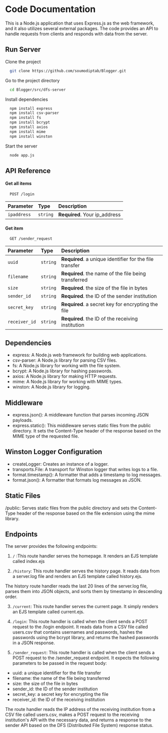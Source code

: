 
# Code Documentation

This is a Node.js application that uses Express.js as the web framework, and it also utilizes several external packages. The code provides an API to handle requests from clients and responds with data from the server.


## Run Server

Clone the project

```bash
  git clone https://github.com/soumodiptab/Blogger.git
```

Go to the project directory

```bash
  cd Blogger/src/dfs-server
```

Install dependencies

```bash
  npm install express
  npm install csv-parser
  npm install fs
  npm install bcrypt
  npm install axios
  npm install mime
  npm install winston
```

Start the server

```bash
  node app.js
```




## API Reference

#### Get all items

```http
  POST /login
```

| Parameter | Type     | Description                |
| :-------- | :------- | :------------------------- |
| `ipaddress` | `string` | **Required**. Your ip_address |

#### Get item

```http
  GET /sender_request
```

| Parameter | Type     | Description                       |
| :-------- | :------- | :-------------------------------- |
| `uuid`      | `string` | **Required**. a unique identifier for the file transfer |
| `filename`      | `string` | **Required**. the name of the file being transferred |
| `size`      | `string` | **Required**. the size of the file in bytes |
| `sender_id`      | `string` | **Required**. the ID of the sender institution |
| `secret_key`      | `string` | **Required**. a secret key for encrypting the file |
| `receiver_id`      | `string` | **Required**. the ID of the receiving institution |




## Dependencies

- express: A Node.js web framework for building web applications.
- csv-parser: A Node.js library for parsing CSV files.
- fs: A Node.js library for working with the file system.
- bcrypt: A Node.js library for hashing passwords.
- axios: A Node.js library for making HTTP requests.
- mime: A Node.js library for working with MIME types.
- winston: A Node.js library for logging.

## Middleware

- express.json(): A middleware function that parses incoming JSON payloads.
- express.static(): This middleware serves static files from the public directory. It sets the Content-Type header of the response based on the MIME type of the requested file.

## Winston Logger Configuration

- createLogger: Creates an instance of a logger.
- transports.File: A transport for Winston logger that writes logs to a file.
- format.timestamp(): A formatter that adds a timestamp to log messages.
- format.json(): A formatter that formats log messages as JSON.

## Static Files

/public: Serves static files from the public directory and sets the Content-Type header of the response based on the file extension using the mime library.

## Endpoints

The server provides the following endpoints:

1. `/` :This route handler serves the homepage. It renders an EJS template called index.ejs

2. `/history`: This route handler serves the history page. It reads data from a server.log file and renders an EJS template called history.ejs. 

The history route handler reads the last 20 lines of the server.log file, parses them into JSON objects, and sorts them by timestamp in descending order.

3. `/current`: This route handler serves the current page. It simply renders an EJS template called current.ejs.

4. `/login`: This route handler is called when the client sends a POST request to the /login endpoint. It reads data from a CSV file called users.csv that contains usernames and passwords, hashes the passwords using the bcrypt library, and returns the hashed passwords in a JSON response.

5. `/sender_request`: This route handler is called when the client sends a POST request to the /sender_request endpoint. It expects the following parameters to be passed in the request body:

- uuid: a unique identifier for the file transfer
- filename: the name of the file being transferred
- size: the size of the file in bytes
- sender_id: the ID of the sender institution
- secret_key: a secret key for encrypting the file
- receiver_id: the ID of the receiving institution

The route handler reads the IP address of the receiving institution from a CSV file called users.csv, makes a POST request to the receiving institution's API with the necessary data, and returns a response to the sender API based on the DFS (Distributed File System) response status.

